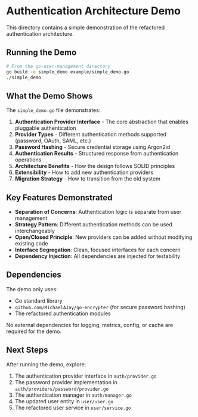 # Authentication Architecture Demo

This directory contains a simple demonstration of the refactored authentication architecture.

## Running the Demo

```bash
# From the go-user-management directory
go build -o simple_demo example/simple_demo.go
./simple_demo
```

## What the Demo Shows

The `simple_demo.go` file demonstrates:

1. **Authentication Provider Interface** - The core abstraction that enables pluggable authentication
2. **Provider Types** - Different authentication methods supported (password, OAuth, SAML, etc.)
3. **Password Hashing** - Secure credential storage using Argon2id
4. **Authentication Results** - Structured response from authentication operations
5. **Architecture Benefits** - How the design follows SOLID principles
6. **Extensibility** - How to add new authentication providers
7. **Migration Strategy** - How to transition from the old system

## Key Features Demonstrated

- **Separation of Concerns**: Authentication logic is separate from user management
- **Strategy Pattern**: Different authentication methods can be used interchangeably  
- **Open/Closed Principle**: New providers can be added without modifying existing code
- **Interface Segregation**: Clean, focused interfaces for each concern
- **Dependency Injection**: All dependencies are injected for testability

## Dependencies

The demo only uses:
- Go standard library
- `github.com/MichaelAJay/go-encrypter` (for secure password hashing)
- The refactored authentication modules

No external dependencies for logging, metrics, config, or cache are required for the demo.

## Next Steps

After running the demo, explore:
1. The authentication provider interface in `auth/provider.go`
2. The password provider implementation in `auth/providers/password/provider.go`
3. The authentication manager in `auth/manager.go`
4. The updated user entity in `user/user.go`
5. The refactored user service in `user/service.go` 